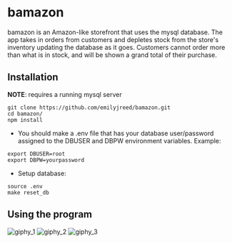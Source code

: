 # bamazon

bamazon is an Amazon-like storefront that uses the mysql database. The app takes in orders from customers and depletes stock from the store's inventory updating the database as it goes. Customers cannot order more than what is in stock, and will be shown a grand total of their purchase.

## Installation
**NOTE**: requires a running mysql server
```
git clone https://github.com/emilyjreed/bamazon.git
cd bamazon/
npm install
```
* You should make a .env file that has your database user/password assigned to the DBUSER and DBPW environment variables. Example:
```
export DBUSER=root
export DBPW=yourpassword
```
* Setup database:
```
source .env
make reset_db
```
## Using the program
![giphy_1](docs/giphy_1.gif)
![giphy_2](docs/giphy_2.gif)
![giphy_3](docs/giphy_3.gif)
